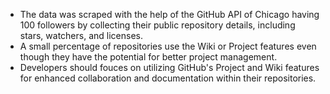 - The data was scraped with the help of the GitHub API of Chicago having 100 followers by collecting their public repository details, including stars, watchers, and licenses.
- A small percentage of repositories use the Wiki or Project features even though they have the potential for better project management.
- Developers should fouces on utilizing GitHub's Project and Wiki features for enhanced collaboration and documentation within their repositories.

